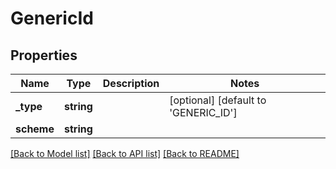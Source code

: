 # GenericId

## Properties
Name | Type | Description | Notes
------------ | ------------- | ------------- | -------------
**_type** | **string** |  | [optional] [default to 'GENERIC_ID']
**scheme** | **string** |  | 

[[Back to Model list]](../../README.md#documentation-for-models) [[Back to API list]](../../README.md#documentation-for-api-endpoints) [[Back to README]](../../README.md)

